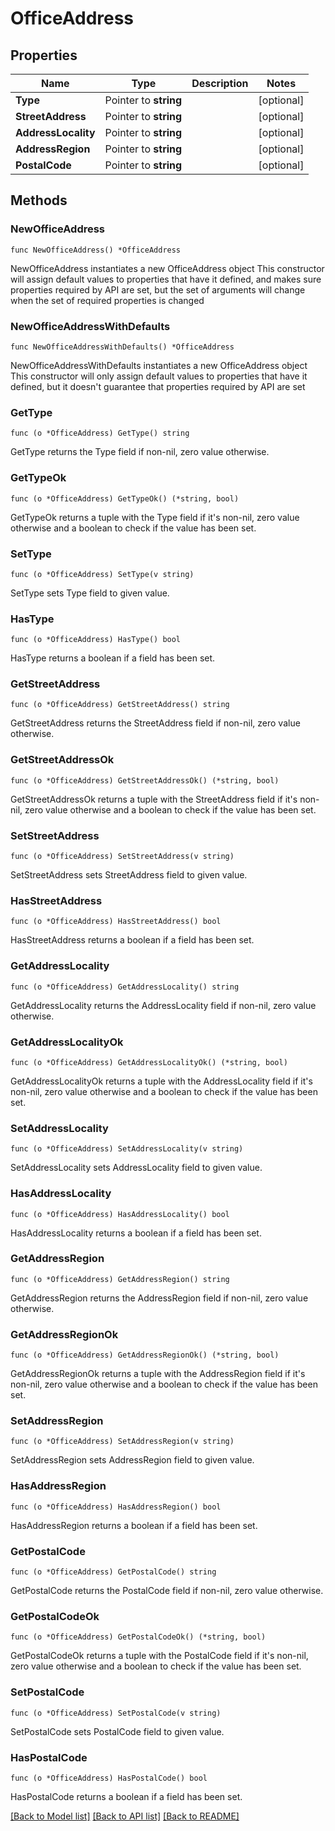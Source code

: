 # OfficeAddress

## Properties

Name | Type | Description | Notes
------------ | ------------- | ------------- | -------------
**Type** | Pointer to **string** |  | [optional] 
**StreetAddress** | Pointer to **string** |  | [optional] 
**AddressLocality** | Pointer to **string** |  | [optional] 
**AddressRegion** | Pointer to **string** |  | [optional] 
**PostalCode** | Pointer to **string** |  | [optional] 

## Methods

### NewOfficeAddress

`func NewOfficeAddress() *OfficeAddress`

NewOfficeAddress instantiates a new OfficeAddress object
This constructor will assign default values to properties that have it defined,
and makes sure properties required by API are set, but the set of arguments
will change when the set of required properties is changed

### NewOfficeAddressWithDefaults

`func NewOfficeAddressWithDefaults() *OfficeAddress`

NewOfficeAddressWithDefaults instantiates a new OfficeAddress object
This constructor will only assign default values to properties that have it defined,
but it doesn't guarantee that properties required by API are set

### GetType

`func (o *OfficeAddress) GetType() string`

GetType returns the Type field if non-nil, zero value otherwise.

### GetTypeOk

`func (o *OfficeAddress) GetTypeOk() (*string, bool)`

GetTypeOk returns a tuple with the Type field if it's non-nil, zero value otherwise
and a boolean to check if the value has been set.

### SetType

`func (o *OfficeAddress) SetType(v string)`

SetType sets Type field to given value.

### HasType

`func (o *OfficeAddress) HasType() bool`

HasType returns a boolean if a field has been set.

### GetStreetAddress

`func (o *OfficeAddress) GetStreetAddress() string`

GetStreetAddress returns the StreetAddress field if non-nil, zero value otherwise.

### GetStreetAddressOk

`func (o *OfficeAddress) GetStreetAddressOk() (*string, bool)`

GetStreetAddressOk returns a tuple with the StreetAddress field if it's non-nil, zero value otherwise
and a boolean to check if the value has been set.

### SetStreetAddress

`func (o *OfficeAddress) SetStreetAddress(v string)`

SetStreetAddress sets StreetAddress field to given value.

### HasStreetAddress

`func (o *OfficeAddress) HasStreetAddress() bool`

HasStreetAddress returns a boolean if a field has been set.

### GetAddressLocality

`func (o *OfficeAddress) GetAddressLocality() string`

GetAddressLocality returns the AddressLocality field if non-nil, zero value otherwise.

### GetAddressLocalityOk

`func (o *OfficeAddress) GetAddressLocalityOk() (*string, bool)`

GetAddressLocalityOk returns a tuple with the AddressLocality field if it's non-nil, zero value otherwise
and a boolean to check if the value has been set.

### SetAddressLocality

`func (o *OfficeAddress) SetAddressLocality(v string)`

SetAddressLocality sets AddressLocality field to given value.

### HasAddressLocality

`func (o *OfficeAddress) HasAddressLocality() bool`

HasAddressLocality returns a boolean if a field has been set.

### GetAddressRegion

`func (o *OfficeAddress) GetAddressRegion() string`

GetAddressRegion returns the AddressRegion field if non-nil, zero value otherwise.

### GetAddressRegionOk

`func (o *OfficeAddress) GetAddressRegionOk() (*string, bool)`

GetAddressRegionOk returns a tuple with the AddressRegion field if it's non-nil, zero value otherwise
and a boolean to check if the value has been set.

### SetAddressRegion

`func (o *OfficeAddress) SetAddressRegion(v string)`

SetAddressRegion sets AddressRegion field to given value.

### HasAddressRegion

`func (o *OfficeAddress) HasAddressRegion() bool`

HasAddressRegion returns a boolean if a field has been set.

### GetPostalCode

`func (o *OfficeAddress) GetPostalCode() string`

GetPostalCode returns the PostalCode field if non-nil, zero value otherwise.

### GetPostalCodeOk

`func (o *OfficeAddress) GetPostalCodeOk() (*string, bool)`

GetPostalCodeOk returns a tuple with the PostalCode field if it's non-nil, zero value otherwise
and a boolean to check if the value has been set.

### SetPostalCode

`func (o *OfficeAddress) SetPostalCode(v string)`

SetPostalCode sets PostalCode field to given value.

### HasPostalCode

`func (o *OfficeAddress) HasPostalCode() bool`

HasPostalCode returns a boolean if a field has been set.


[[Back to Model list]](../README.md#documentation-for-models) [[Back to API list]](../README.md#documentation-for-api-endpoints) [[Back to README]](../README.md)


